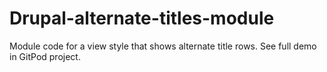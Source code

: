 # Drupal-alternate-titles-module
Module code for a view style that shows alternate title rows. See full demo in GitPod project.
